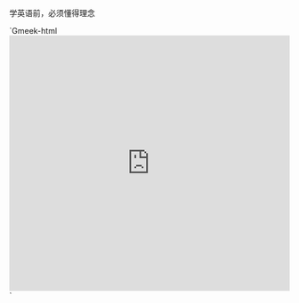 学英语前，必须懂得理念

`Gmeek-html<iframe src="https://player.bilibili.com/player.html?bvid=BV1Et421u7nq&autoplay=0"
        scrolling="no" 
        border="0" 
        frameborder="no" 
        framespacing="0" 
        allowfullscreen="true" 
        width="100%" 
        height="460px">
</iframe>`
